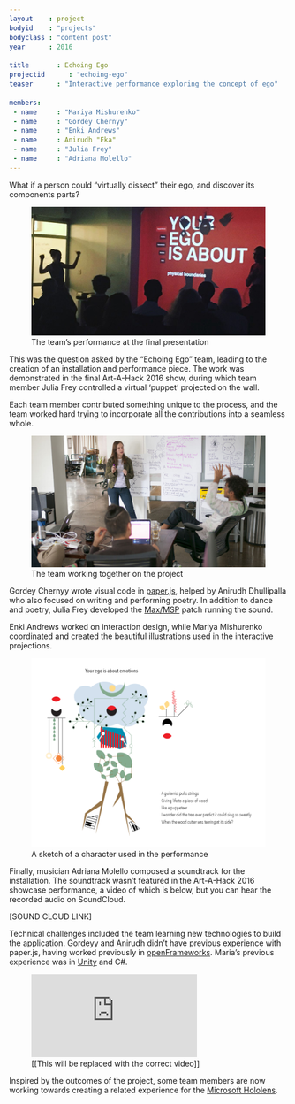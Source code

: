 ```yaml
---
layout    : project
bodyid    : "projects"
bodyclass : "content post"
year      : 2016

title       : Echoing Ego
projectid      : "echoing-ego"
teaser		: "Interactive performance exploring the concept of ego"

members:
 - name     : "Mariya Mishurenko"
 - name     : "Gordey Chernyy"
 - name     : "Enki Andrews"
 - name     : Anirudh "Eka"
 - name     : "Julia Frey"
 - name     : "Adriana Molello"
---
```


What if a person could “virtually dissect” their ego, and discover its components parts?

<figure>
	<img src="/images/projects/2016/echoing-ego/your-ego.jpg" alt="The team’s performance at the final presentation" />
	<figcaption>The team’s performance at the final presentation</figcaption>
</figure>

This was the question asked by the “Echoing Ego” team, leading to the creation of an installation and performance piece. The work was demonstrated in the final Art-A-Hack 2016 show, during which team member Julia Frey controlled a virtual ‘puppet’ projected on the wall.

Each team member contributed something unique to the process, and the team worked hard trying to incorporate all the contributions into a seamless whole.

<figure>
	<img src="/images/projects/2016/echoing-ego/team.jpg" alt="The team working together on the project" />
	<figcaption>The team working together on the project</figcaption>
</figure>

Gordey Chernyy wrote visual code in [paper.js](http://paperjs.org/), helped by Anirudh Dhullipalla who also focused on writing and performing poetry. In addition to dance and poetry, Julia Frey developed the [Max/MSP](https://cycling74.com/products/max/) patch running the sound.

Enki Andrews worked on interaction design, while Mariya Mishurenko coordinated and created the beautiful illustrations used in the interactive projections.

<figure>
	<img src="/images/projects/2016/echoing-ego/emotions.png" alt="A sketch of a character used in the performance" />
	<figcaption>A sketch of a character used in the performance</figcaption>
</figure>

Finally, musician Adriana Molello composed a soundtrack for the installation. The soundtrack wasn’t featured in the Art-A-Hack 2016 showcase performance, a video of which is below, but you can hear the recorded audio on SoundCloud.

[SOUND CLOUD LINK]

Technical challenges included the team learning new technologies to build the application. Gordeyy and Anirudh didn’t have previous experience with paper.js, having worked previously in [openFrameworks](http://openframeworks.cc/). Maria’s previous experience was in [Unity](http://unity3d.com) and C#.

<figure class="video ratio-54 with-caption">
	<iframe src="https://www.youtube.com/embed/kPY_Z_8Vg9s" frameborder="0" allowfullscreen></iframe>
	<figcaption>[[This will be replaced with the correct video]]</figcaption>
</figure>

Inspired by the outcomes of the project, some team members are now working towards creating a related experience for the [Microsoft Hololens](https://www.microsoft.com/microsoft-hololens/).
